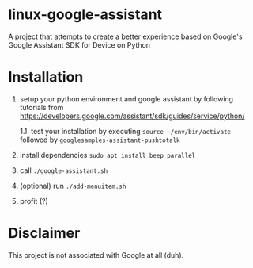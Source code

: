 # linux-google-assistant
A project that attempts to create a better experience based on Google's Google Assistant SDK for Device on Python

# Installation
1. setup your python environment and google assistant by following tutorials from https://developers.google.com/assistant/sdk/guides/service/python/

    1.1. test your installation by executing `source ~/env/bin/activate` followed by `googlesamples-assistant-pushtotalk`
    
2. install dependencies `sudo apt install beep parallel`

3. call `./google-assistant.sh`

4. (optional) run `./add-menuitem.sh`

5. profit (?)

# Disclaimer
This project is not associated with Google at all (duh).
